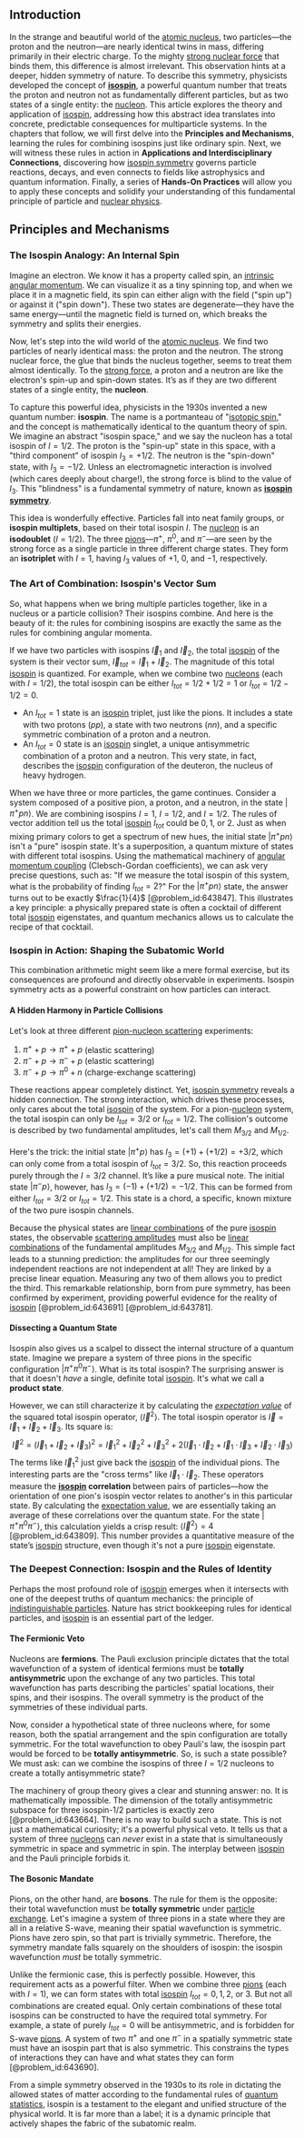 ## Introduction
In the strange and beautiful world of the [atomic nucleus](@article_id:167408), two particles—the proton and the neutron—are nearly identical twins in mass, differing primarily in their electric charge. To the mighty [strong nuclear force](@article_id:158704) that binds them, this difference is almost irrelevant. This observation hints at a deeper, hidden symmetry of nature. To describe this symmetry, physicists developed the concept of **[isospin](@article_id:156020)**, a powerful quantum number that treats the proton and neutron not as fundamentally different particles, but as two states of a single entity: the [nucleon](@article_id:157895). This article explores the theory and application of [isospin](@article_id:156020), addressing how this abstract idea translates into concrete, predictable consequences for multiparticle systems. In the chapters that follow, we will first delve into the **Principles and Mechanisms**, learning the rules for combining isospins just like ordinary spin. Next, we will witness these rules in action in **Applications and Interdisciplinary Connections**, discovering how [isospin symmetry](@article_id:145569) governs particle reactions, decays, and even connects to fields like astrophysics and quantum information. Finally, a series of **Hands-On Practices** will allow you to apply these concepts and solidify your understanding of this fundamental principle of particle and [nuclear physics](@article_id:136167).

## Principles and Mechanisms

### The Isospin Analogy: An Internal Spin

Imagine an electron. We know it has a property called spin, an [intrinsic angular momentum](@article_id:189233). We can visualize it as a tiny spinning top, and when we place it in a magnetic field, its spin can either align with the field ("spin up") or against it ("spin down"). These two states are degenerate—they have the same energy—until the magnetic field is turned on, which breaks the symmetry and splits their energies.

Now, let's step into the wild world of the [atomic nucleus](@article_id:167408). We find two particles of nearly identical mass: the proton and the neutron. The strong nuclear force, the glue that binds the nucleus together, seems to treat them almost identically. To the [strong force](@article_id:154316), a proton and a neutron are like the electron's spin-up and spin-down states. It’s as if they are two different states of a single entity, the **nucleon**.

To capture this powerful idea, physicists in the 1930s invented a new quantum number: **isospin**. The name is a portmanteau of "[isotopic spin](@article_id:199336)," and the concept is mathematically identical to the quantum theory of spin. We imagine an abstract "isospin space," and we say the nucleon has a total isospin of $I=1/2$. The proton is the "spin-up" state in this space, with a "third component" of isospin $I_3 = +1/2$. The neutron is the "spin-down" state, with $I_3 = -1/2$. Unless an electromagnetic interaction is involved (which cares deeply about charge!), the strong force is blind to the value of $I_3$. This "blindness" is a fundamental symmetry of nature, known as **[isospin symmetry](@article_id:145569)**.

This idea is wonderfully effective. Particles fall into neat family groups, or **isospin multiplets**, based on their total isospin $I$. The [nucleon](@article_id:157895) is an **isodoublet** ($I=1/2$). The three [pions](@article_id:147429)—$\pi^+$, $\pi^0$, and $\pi^-$—are seen by the strong force as a single particle in three different charge states. They form an **isotriplet** with $I=1$, having $I_3$ values of $+1$, $0$, and $-1$, respectively.

### The Art of Combination: Isospin's Vector Sum

So, what happens when we bring multiple particles together, like in a nucleus or a particle collision? Their isospins combine. And here is the beauty of it: the rules for combining isospins are exactly the same as the rules for combining angular momenta.

If we have two particles with isospins $\vec{I}_1$ and $\vec{I}_2$, the total [isospin](@article_id:156020) of the system is their vector sum, $\vec{I}_{tot} = \vec{I}_1 + \vec{I}_2$. The magnitude of this total [isospin](@article_id:156020) is quantized. For example, when we combine two [nucleons](@article_id:180374) (each with $I=1/2$), the total isospin can be either $I_{tot} = 1/2 + 1/2 = 1$ or $I_{tot} = 1/2 - 1/2 = 0$.
-   An $I_{tot}=1$ state is an [isospin](@article_id:156020) triplet, just like the pions. It includes a state with two protons ($pp$), a state with two neutrons ($nn$), and a specific symmetric combination of a proton and a neutron.
-   An $I_{tot}=0$ state is an [isospin](@article_id:156020) singlet, a unique antisymmetric combination of a proton and a neutron. This very state, in fact, describes the [isospin](@article_id:156020) configuration of the deuteron, the nucleus of heavy hydrogen.

When we have three or more particles, the game continues. Consider a system composed of a positive pion, a proton, and a neutron, in the state $|\pi^+ p n\rangle$. We are combining isospins $I=1$, $I=1/2$, and $I=1/2$. The rules of vector addition tell us the total [isospin](@article_id:156020) $I_{tot}$ could be $0, 1,$ or $2$. Just as when mixing primary colors to get a spectrum of new hues, the initial state $|\pi^+ p n\rangle$ isn't a "pure" isospin state. It's a superposition, a quantum mixture of states with different total isospins. Using the mathematical machinery of [angular momentum coupling](@article_id:145473) (Clebsch-Gordan coefficients), we can ask very precise questions, such as: "If we measure the total isospin of this system, what is the probability of finding $I_{tot} = 2$?" For the $|\pi^+ p n\rangle$ state, the answer turns out to be exactly $\frac{1}{4}$ [@problem_id:643847]. This illustrates a key principle: a physically prepared state is often a cocktail of different total [isospin](@article_id:156020) eigenstates, and quantum mechanics allows us to calculate the recipe of that cocktail.

### Isospin in Action: Shaping the Subatomic World

This combination arithmetic might seem like a mere formal exercise, but its consequences are profound and directly observable in experiments. Isospin symmetry acts as a powerful constraint on how particles can interact.

#### A Hidden Harmony in Particle Collisions

Let's look at three different [pion-nucleon scattering](@article_id:157764) experiments:
1.  $\pi^+ + p \to \pi^+ + p$ (elastic scattering)
2.  $\pi^- + p \to \pi^- + p$ (elastic scattering)
3.  $\pi^- + p \to \pi^0 + n$ (charge-exchange scattering)

These reactions appear completely distinct. Yet, [isospin symmetry](@article_id:145569) reveals a hidden connection. The strong interaction, which drives these processes, only cares about the total [isospin](@article_id:156020) of the system. For a pion-[nucleon](@article_id:157895) system, the total isospin can only be $I_{tot}=3/2$ or $I_{tot}=1/2$. The collision's outcome is described by two fundamental amplitudes, let's call them $M_{3/2}$ and $M_{1/2}$.

Here's the trick: the initial state $|\pi^+ p\rangle$ has $I_3 = (+1) + (+1/2) = +3/2$, which can only come from a total isospin of $I_{tot}=3/2$. So, this reaction proceeds purely through the $I=3/2$ channel. It’s like a pure musical note. The initial state $|\pi^- p\rangle$, however, has $I_3 = (-1) + (+1/2) = -1/2$. This can be formed from either $I_{tot}=3/2$ or $I_{tot}=1/2$. This state is a chord, a specific, known mixture of the two pure isospin channels.

Because the physical states are [linear combinations](@article_id:154249) of the pure [isospin](@article_id:156020) states, the observable [scattering amplitudes](@article_id:154875) must also be [linear combinations](@article_id:154249) of the fundamental amplitudes $M_{3/2}$ and $M_{1/2}$. This simple fact leads to a stunning prediction: the amplitudes for our three seemingly independent reactions are not independent at all! They are linked by a precise linear equation. Measuring any two of them allows you to predict the third. This remarkable relationship, born from pure symmetry, has been confirmed by experiment, providing powerful evidence for the reality of [isospin](@article_id:156020) [@problem_id:643691] [@problem_id:643781].

#### Dissecting a Quantum State

Isospin also gives us a scalpel to dissect the internal structure of a quantum state. Imagine we prepare a system of three pions in the specific configuration $|\pi^+ \pi^0 \pi^-\rangle$. What is its total isospin? The surprising answer is that it doesn't *have* a single, definite total [isospin](@article_id:156020). It's what we call a **product state**.

However, we can still characterize it by calculating the *[expectation value](@article_id:150467)* of the squared total isospin operator, $\langle\vec{I}^2\rangle$. The total isospin operator is $\vec{I} = \vec{I}_1 + \vec{I}_2 + \vec{I}_3$. Its square is:
$$ \vec{I}^2 = (\vec{I}_1 + \vec{I}_2 + \vec{I}_3)^2 = \vec{I}_1^2 + \vec{I}_2^2 + \vec{I}_3^2 + 2(\vec{I}_1 \cdot \vec{I}_2 + \vec{I}_1 \cdot \vec{I}_3 + \vec{I}_2 \cdot \vec{I}_3) $$
The terms like $\vec{I}_1^2$ just give back the [isospin](@article_id:156020) of the individual pions. The interesting parts are the "cross terms" like $\vec{I}_1 \cdot \vec{I}_2$. These operators measure the **[isospin](@article_id:156020) correlation** between pairs of particles—how the orientation of one pion's isospin vector relates to another's in this particular state. By calculating the [expectation value](@article_id:150467), we are essentially taking an average of these correlations over the quantum state. For the state $|\pi^+\pi^0\pi^-\rangle$, this calculation yields a crisp result: $\langle\vec{I}^2\rangle = 4$ [@problem_id:643809]. This number provides a quantitative measure of the state’s [isospin](@article_id:156020) structure, even though it's not a pure [isospin](@article_id:156020) eigenstate.

### The Deepest Connection: Isospin and the Rules of Identity

Perhaps the most profound role of [isospin](@article_id:156020) emerges when it intersects with one of the deepest truths of quantum mechanics: the principle of [indistinguishable particles](@article_id:142261). Nature has strict bookkeeping rules for identical particles, and [isospin](@article_id:156020) is an essential part of the ledger.

#### The Fermionic Veto

Nucleons are **fermions**. The Pauli exclusion principle dictates that the total wavefunction of a system of identical fermions must be **totally antisymmetric** upon the exchange of any two particles. This total wavefunction has parts describing the particles' spatial locations, their spins, and their isospins. The overall symmetry is the product of the symmetries of these individual parts.

Now, consider a hypothetical state of three nucleons where, for some reason, both the spatial arrangement and the spin configuration are totally symmetric. For the total wavefunction to obey Pauli's law, the isospin part would be forced to be **totally antisymmetric**. So, is such a state possible? We must ask: can we combine the isospins of three $I=1/2$ nucleons to create a totally antisymmetric state?

The machinery of group theory gives a clear and stunning answer: no. It is mathematically impossible. The dimension of the totally antisymmetric subspace for three isospin-1/2 particles is exactly zero [@problem_id:643664]. There is no way to build such a state. This is not just a mathematical curiosity; it's a powerful physical veto. It tells us that a system of three [nucleons](@article_id:180374) can *never* exist in a state that is simultaneously symmetric in space and symmetric in spin. The interplay between [isospin](@article_id:156020) and the Pauli principle forbids it.

#### The Bosonic Mandate

Pions, on the other hand, are **bosons**. The rule for them is the opposite: their total wavefunction must be **totally symmetric** under [particle exchange](@article_id:154416). Let's imagine a system of three pions in a state where they are all in a relative S-wave, meaning their spatial wavefunction is symmetric. Pions have zero spin, so that part is trivially symmetric. Therefore, the symmetry mandate falls squarely on the shoulders of isospin: the isospin wavefunction *must* be totally symmetric.

Unlike the fermionic case, this is perfectly possible. However, this requirement acts as a powerful filter. When we combine three [pions](@article_id:147429) (each with $I=1$), we can form states with total [isospin](@article_id:156020) $I_{tot} = 0, 1, 2,$ or $3$. But not all combinations are created equal. Only certain combinations of these total isospins can be constructed to have the required total symmetry. For example, a state of purely $I_{tot}=0$ will be antisymmetric, and is forbidden for S-wave [pions](@article_id:147429). A system of two $\pi^+$ and one $\pi^-$ in a spatially symmetric state must have an isospin part that is also symmetric. This constrains the types of interactions they can have and what states they can form [@problem_id:643690].

From a simple symmetry observed in the 1930s to its role in dictating the allowed states of matter according to the fundamental rules of [quantum statistics](@article_id:143321), isospin is a testament to the elegant and unified structure of the physical world. It is far more than a label; it is a dynamic principle that actively shapes the fabric of the subatomic realm.